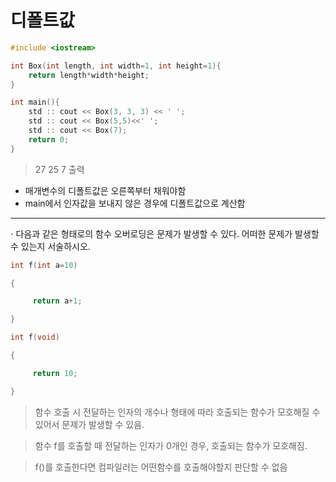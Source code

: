 # 디폴트값

```c++
#include <iostream>

int Box(int length, int width=1, int height=1){
    return length*width*height;
}

int main(){
    std :: cout << Box(3, 3, 3) << ' ';
    std :: cout << Box(5,5)<<' ';
    std :: cout << Box(7);
    return 0;
}
```
> 27 25 7 출력
- 매개변수의 디폴트값은 오른쪽부터 채워야함
- main에서 인자값을 보내지 않은 경우에 디폴트값으로 계산함

---

⋅ 다음과 같은 형태로의 함수 오버로딩은 문제가 발생할 수 있다. 어떠한 문제가 발생할 수 있는지 서술하시오.


```c
int f(int a=10)

{

     return a+1;

}

int f(void)

{

     return 10;

}
```
> 함수 호출 시 전달하는 인자의 개수나 형태에 따라 호출되는 함수가 모호해질 수 있어서 문제가 발생할 수 있음. 

> 함수 f를 호출할 때 전달하는 인자가 0개인 경우, 호출되는 함수가 모호해짐.

> f()를 호출한다면 컴파일러는 어떤함수를 호출해야할지 판단할 수 없음





